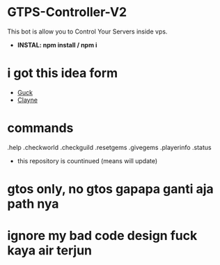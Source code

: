 # GTPS-Controller-V2
This bot is allow you to Control Your Servers inside vps.
- **INSTAL: npm install / npm i**

# i got this idea form
- [Guck](https://github.com/GuckTubeYT)
- [Clayne](https://github.com/ClayneID)

# commands
.help
.checkworld
.checkguild
.resetgems
.givegems
.playerinfo
.status

- this repository is countinued (means will update)

# gtos only, no gtos gapapa ganti aja path nya
# ignore my bad code design fuck kaya air terjun
